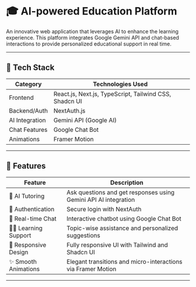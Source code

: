 # 🎓 AI-powered Education Platform

An innovative web application that leverages AI to enhance the learning experience. This platform integrates Google Gemini API and chat-based interactions to provide personalized educational support in real time.

---

## 🧰 Tech Stack

| Category          | Technologies Used                                                   |
|------------------|----------------------------------------------------------------------|
| Frontend         | React.js, Next.js, TypeScript, Tailwind CSS, Shadcn UI               |
| Backend/Auth     | NextAuth.js                                                          |
| AI Integration   | Gemini API (Google AI)                                               |
| Chat Features    | Google Chat Bot                                                      |
| Animations       | Framer Motion                                                        |

---

## 🚀 Features

| Feature                   | Description                                                                 |
|---------------------------|-----------------------------------------------------------------------------|
| 🤖 AI Tutoring            | Ask questions and get responses using Gemini API AI integration             |
| 🔐 Authentication         | Secure login with NextAuth                                                  |
| 💬 Real-time Chat         | Interactive chatbot using Google Chat Bot                                   |
| 🧑‍🏫 Learning Support     | Topic-wise assistance and personalized suggestions                           |
| 📱 Responsive Design      | Fully responsive UI with Tailwind and Shadcn UI                             |
| ✨ Smooth Animations      | Elegant transitions and micro-interactions via Framer Motion                |

---



